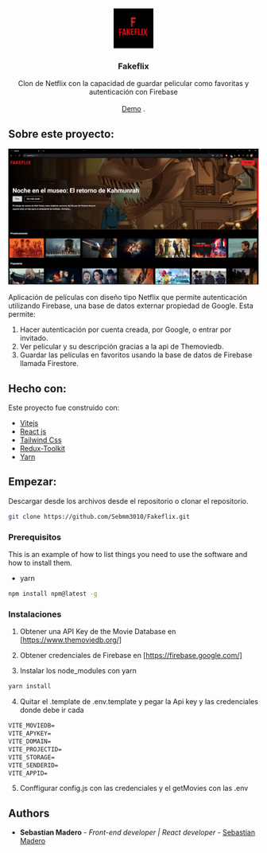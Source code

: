 <br/>
<p align="center">
  <a href="https://github.com/Sebmm3010/Fakeflix">
    <img src="imgs/fakeflix_logo.jpg" alt="Logo" width="80" height="80">
  </a>

  <h3 align="center">Fakeflix</h3>

  <p align="center">
    Clon de Netflix con la capacidad de guardar pelicular como favoritas y autenticación con Firebase
    <br/>
    <br/>
    <a href="https://fakeflix-smm.netlify.app/">Demo</a>
    .
  </p>
</p>



## Sobre este proyecto:

![Screen Shot](imgs/fakeflix_complete.png)

Aplicación de películas con diseño tipo Netflix que permite autenticación utilizando Firebase, una base de datos externar propiedad de Google. 
Esta permite:
1. Hacer autenticación por cuenta creada, por Google, o entrar por invitado.
2. Ver pelicular y su descripción gracias a la api de Themoviedb.
3. Guardar las películas en favoritos usando la base de datos de Firebase llamada Firestore.


## Hecho con:

Este proyecto fue construido con:

* [Vitejs](https://vitejs.dev/)
* [React js](https://reactjs.org/)
* [Tailwind Css](https://tailwindcss.com/)
* [Redux-Toolkit](https://redux-toolkit.js.org/)
* [Yarn](https://yarnpkg.com/)

## Empezar:

Descargar desde los archivos desde el repositorio o clonar el repositorio.

```sh
git clone https://github.com/Sebmm3010/Fakeflix.git
```

### Prerequisitos

This is an example of how to list things you need to use the software and how to install them.

* yarn

```sh
npm install npm@latest -g
```

### Instalaciones

1. Obtener una API Key de  the Movie Database en [https://www.themoviedb.org/]

2. Obtener credenciales de Firebase en [https://firebase.google.com/]


3. Instalar los node_modules con yarn

```sh
yarn install
```

4. Quitar el .template de .env.template y pegar la Api key y las credenciales donde debe ir cada

```JS
VITE_MOVIEDB=
VITE_APYKEY=
VITE_DOMAIN=
VITE_PROJECTID=
VITE_STORAGE=
VITE_SENDERID=
VITE_APPID=
```
5. Conffigurar config.js con las credenciales y el getMovies con las .env

## Authors

* **Sebastian Madero** - *Front-end developer | React developer* - [Sebastian Madero](https://github.com/Sebmm3010)